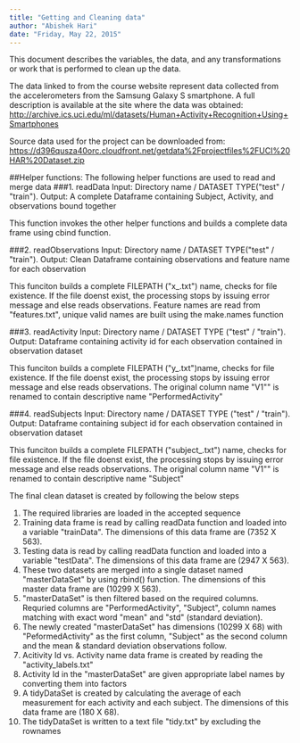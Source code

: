 ```yaml
---
title: "Getting and Cleaning data"
author: "Abishek Hari"
date: "Friday, May 22, 2015"
---
```


This document describes the variables, the data, and any transformations or work that is performed to clean up the data.

The data linked to from the course website represent data collected from the accelerometers from the Samsung Galaxy S smartphone. A full description is available at the site where the data was obtained:
http://archive.ics.uci.edu/ml/datasets/Human+Activity+Recognition+Using+Smartphones

Source data used for the project can be downloaded from:
https://d396qusza40orc.cloudfront.net/getdata%2Fprojectfiles%2FUCI%20HAR%20Dataset.zip

##Helper functions:
The following helper functions are used to read and merge data
###1. readData
Input:  Directory name / DATASET TYPE("test" / "train"). 
Output: A complete Dataframe containing Subject, Activity, and observations bound together

This function invokes the other helper functions and builds a complete data frame using cbind function.

###2. readObservations
Input:  Directory name / DATASET TYPE("test" / "train"). 
Output: Clean Dataframe containing observations and feature name for each observation

This funciton builds a complete FILEPATH ("x_<DATASET TYPE>.txt") name, checks for file existence.
If the file doenst exist, the processing stops by issuing error message and else reads observations. Feature names are read from "features.txt", unique valid names are built using the make.names function

###3. readActivity
Input:  Directory name / DATASET TYPE ("test" / "train"). 
Output: Dataframe containing activity id for each observation contained in observation dataset

This funciton builds a complete FILEPATH ("y_<DATASET TYPE>.txt")name, checks for file existence.
If the file doenst exist, the processing stops by issuing error message and else reads observations. The original column name "V1"" is renamed to contain descriptive name "PerformedActivity"

###4. readSubjects
Input:  Directory name / DATASET TYPE ("test" / "train"). 
Output: Dataframe containing subject id for each observation contained in observation dataset

This funciton builds a complete FILEPATH ("subject_<DATASET TYPE>.txt") name, checks for file existence.
If the file doenst exist, the processing stops by issuing error message and else reads observations. The original column name "V1"" is renamed to contain descriptive name "Subject"

The final clean dataset is created by following the below steps
1. The required libraries are loaded in the accepted sequence
2. Training data frame is read by calling readData function and loaded into a variable "trainData". The dimensions of this data frame are (7352 X 563).
3. Testing data is read by calling readData function and loaded into a variable "testData". The dimensions of this data frame are (2947 X 563).
4. These two datasets are merged into a single dataset named "masterDataSet" by using rbind() function. The dimensions of this master data frame are (10299 X 563).
5. "masterDataSet" is then filtered based on the required columns. Requried columns are "PerformedActivity", "Subject", column names matching with exact word "mean" and "std" (standard deviation). 
6. The newly created "masterDataSet" has dimensions (10299 X 68) with "PeformedActivity" as the first column, "Subject" as the second column and the mean & standard deviation observations follow.
7. Acitivity Id vs. Activity name data frame is created by reading the "activity_labels.txt"
8. Activity Id in the "masterDataSet" are given appropriate label names by converting them into factors
9. A tidyDataSet is created by calculating  the average of each measurement for each activity and each subject. The dimensions of this data frame are (180 X 68).
10. The tidyDataSet is written to a text file "tidy.txt" by excluding the rownames
